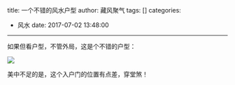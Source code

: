title: 一个不错的风水户型
author: 藏风聚气
tags: []
categories:
  - 风水
date: 2017-07-02 13:48:00
---
如果但看户型，不管外局，这是个不错的户型：

![](http://fs-image.pull.net.cn/17-7-2/79829447.jpg!800)

美中不足的是，这个入户门的位置有点差，穿堂煞！